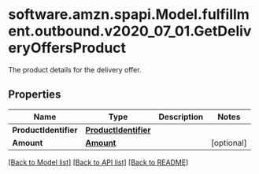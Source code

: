 # software.amzn.spapi.Model.fulfillment.outbound.v2020_07_01.GetDeliveryOffersProduct
The product details for the delivery offer.

## Properties

Name | Type | Description | Notes
------------ | ------------- | ------------- | -------------
**ProductIdentifier** | [**ProductIdentifier**](ProductIdentifier.md) |  | 
**Amount** | [**Amount**](Amount.md) |  | [optional] 

[[Back to Model list]](../README.md#documentation-for-models) [[Back to API list]](../README.md#documentation-for-api-endpoints) [[Back to README]](../README.md)

